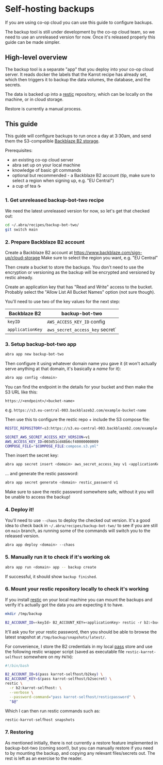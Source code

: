# Self-hosting backups

If you are using co-op cloud you can use this guide to configure backups.

<div class="warning">
The backup tool is still under development by the co-op cloud team, so we need to use an unreleased version for now. Once it's released properly this guide can be made simpler.
</div>

## High-level overview

The backup tool is a separate "app" that you deploy into your co-op cloud server. It reads docker the labels that the Karrot recipe has already set, which then triggers it to backup the data volumes, the database, and the secrets.

The data is backed up into a [restic](https://restic.net/) repository, which can be locally on the machine, or in cloud storage.

Restore is currently a manual process.

## This guide

This guide will configure backups to run once a day at 3:30am, and send them the S3-compatible [Backblaze B2 storage](https://www.backblaze.com/cloud-storage).

Prerequisites:
- an existing co-op cloud server
- abra set up on your local machine
- knowledge of basic git commands
- optional but recommended - a Backblaze B2 account (tip, make sure to select a region when signing up, e.g. "EU Central")
- a cup of tea ☕

### 1. Get unreleased backup-bot-two recipe

We need the latest unreleased version for now, so let's get that checked out:

```bash
cd ~/.abra/recipes/backup-bot-two/
git switch main
```

### 2. Prepare Backblaze B2 account

Create a Backblaze B2 account at https://www.backblaze.com/sign-up/cloud-storage
Make sure to select the region you want, e.g. "EU Central"

Then create a bucket to store the backups. You don't need to use the encryption or versioning as the backup will be encrypted and versioned by restic already.

Create an application key that has "Read and Write" access to the bucket. Probably select the "Allow List All Bucket Names" option (not sure though).

You'll need to use two of the key values for the next step:

| Backblaze B2 | backup-bot-two |
|--|--|
| `keyID` | `AWS_ACCESS_KEY_ID` config |
| `applicationKey` | `aws_secret_access_key` secret` |


### 3. Setup backup-bot-two app

```bash
abra app new backup-bot-two
```

Then configure it using whatever domain name you gave it (it won't actually serve anything at that domain, it's basically a _name_ for it):

```bash
abra app config <domain>
```

You can find the endpoint in the details for your bucket and then make the S3 URL like this:
```
https://<endpoint>/<bucket-name>
```

e.g. `https://s3.eu-central-003.backblazeb2.com/example-bucket-name`

Then use this to configure the restic repo + include the S3 compose file:

```bash
RESTIC_REPOSITORY=s3:https://s3.eu-central-003.backblazeb2.com/example-bucket-name

SECRET_AWS_SECRET_ACCESS_KEY_VERSION=v1
AWS_ACCESS_KEY_ID=003d51cd48b6cf40000000009
COMPOSE_FILE="$COMPOSE_FILE:compose.s3.yml"
```

Then insert the secret key:

```bash
abra app secret insert <domain> aws_secret_access_key v1 <applicationKey>
```

... and generate the restic password:

```bash
abra app secret generate <domain> restic_password v1
```

<div class="warning">

Make sure to save the restic password somewhere safe, without it you will be unable to access the backup!

</div>

### 4. Deploy it!

You'll need to use `--chaos` to deploy the checked out version. It's a good idea to check back in `~/.abra/recipes/backup-bot-two/` to see if you are still on `main` branch, as running some of the commands will switch you to the released version.

```bash
abra app deploy <domain> --chaos
```

### 5. Manually run it to check if it's working ok

```bash
abra app run <domain> app -- backup create
```

If successful, it should show `backup finished`.

### 6. Mount your restic repository locally to check it's working

If you install [restic](https://restic.net/) on your local machine you can mount the backups and verify it's actually got the data you are expecting it to have.

```bash
mkdir /tmp/backup

B2_ACCOUNT_ID=<keyId> B2_ACCOUNT_KEY=<applicationKey> restic -r b2:<bucket-name>: mount /tmp/backup
```

It'll ask you for your restic password, then you should be able to browse the latest snapshot at `/tmp/backup/snapshots/latest/`.

For convenience, I store the B2 credentials in my local [pass](https://www.passwordstore.org/) store and use the following restic wrapper script (saved as executable file `restic-karrot-selfhost` somewhere on my `PATH`):

```bash
#!/bin/bash

B2_ACCOUNT_ID=$(pass karrot-selfhost/b2key) \
B2_ACCOUNT_KEY=$(pass karrot-selfhost/b2secret) \
restic \
  -r b2:karrot-selfhost: \
  --verbose \
  --password-command="pass karrot-selfhost/resticpassword" \
  "$@"
```

Which I can then run restic commands such as:

```bash
restic-karrot-selfhost snapshots
```

### 7. Restoring

As mentioned initially, there is not currently a restore feature implemented in backup-bot-two (coming soon!), but you can manually restore if you need to by mounting the backup, and copying any relevant files/secrets out. The rest is left as an exercise to the reader.
